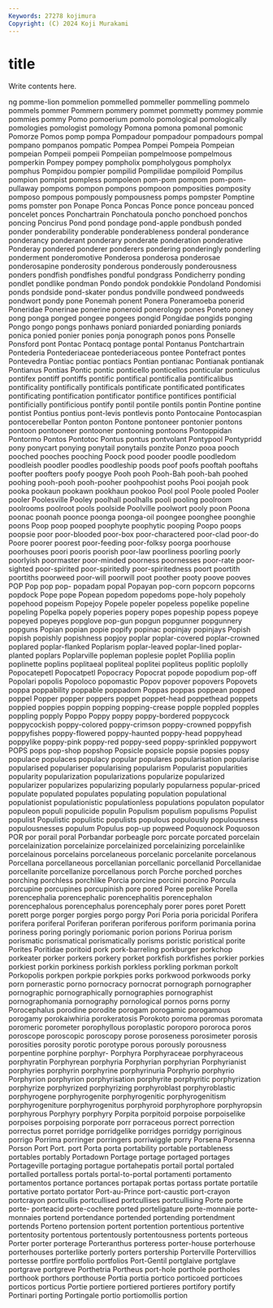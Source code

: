 ```yaml
---
Keywords: 27278 kojimura
Copyright: (C) 2024 Koji Murakami
---
```


# title

Write contents here.



ng pomme-lion pommelion pommelled pommeller pommelling
pommelo pommels pommer Pommern pommery pommet pommetty pommey pommie pommies
pommy Pomo pomoerium pomolo pomological pomologically pomologies pomologist pomology Pomona
pomona pomonal pomonic Pomorze Pomos pomp pompa Pompadour pompadour pompadours
pompal pompano pompanos pompatic Pompea Pompei Pompeia Pompeian pompeian Pompeii
pompeii Pompeiian pompelmoose pompelmous pomperkin Pompey pompey pompholix pompholygous pompholyx
pomphus Pompidou pompier pompilid Pompilidae pompiloid Pompilus pompion pompist pompless
pompoleon pom-pom pompom pom-pom-pullaway pompoms pompon pompons pompoon pomposities pomposity
pomposo pompous pompously pompousness pomps pompster Pomptine poms pomster pon
Ponape Ponca Poncas Ponce ponce ponceau ponced poncelet ponces Ponchartrain
Ponchatoula poncho ponchoed ponchos poncing Poncirus Pond pond pondage pond-apple
pondbush ponded ponder ponderability ponderable ponderableness ponderal ponderance ponderancy ponderant
ponderary ponderate ponderation ponderative Ponderay pondered ponderer ponderers pondering ponderingly
ponderling ponderment ponderomotive Ponderosa ponderosa ponderosae ponderosapine ponderosity ponderous ponderously
ponderousness ponders pondfish pondfishes pondful pondgrass Pondicherry ponding pondlet pondlike
pondman Pondo pondok pondokkie Pondoland Pondomisi ponds pondside pond-skater pondus
pondville pondweed pondweeds pondwort pondy pone Ponemah ponent Ponera Poneramoeba
ponerid Poneridae Ponerinae ponerine poneroid ponerology pones Poneto poney pong
ponga ponged pongee pongees pongid Pongidae pongids ponging Pongo pongo
pongs ponhaws poniard poniarded poniarding poniards ponica ponied ponier ponies
ponja ponograph ponos pons Ponselle Ponsford pont Pontac Pontacq pontage
pontal Pontanus Pontchartrain Pontederia Pontederiaceae pontederiaceous pontee Pontefract pontes Pontevedra
Pontiac pontiac pontiacs Pontian pontianac Pontianak pontianak Pontianus Pontias Pontic
pontic ponticello ponticellos ponticular ponticulus pontifex pontiff pontiffs pontific pontifical
pontificalia pontificalibus pontificality pontifically pontificals pontificate pontificated pontificates pontificating pontification
pontificator pontifice pontifices pontificial pontificially pontificious pontify pontil pontile pontils
pontin Pontine pontine pontist Pontius pontius pont-levis pontlevis ponto Pontocaine
Pontocaspian pontocerebellar Ponton ponton Pontone pontoneer pontonier pontons pontoon pontooneer
pontooner pontooning pontoons Pontoppidan Pontormo Pontos Pontotoc Pontus pontus pontvolant
Pontypool Pontypridd pony ponycart ponying ponytail ponytails ponzite Ponzo pooa
pooch pooched pooches pooching Poock pood pooder poodle poodledom poodleish
poodler poodles poodleship poods poof poofs pooftah pooftahs poofter poofters
poofy poogye Pooh pooh Pooh-Bah pooh-bah poohed poohing pooh-pooh pooh-pooher
poohpoohist poohs Pooi poojah pook pooka pookaun pookawn pookhaun pookoo
Pool pool Poole pooled Pooler pooler Poolesville Pooley poolhall poolhalls
pooli pooling poolroom poolrooms poolroot pools poolside Poolville poolwort pooly
poon Poona poonac poonah poonce poonga poonga-oil poongee poonghee poonghie
poons Poop poop pooped poophyte poophytic pooping Poopo poops poopsie
poor poor-blooded poor-box poor-charactered poor-clad poor-do Poore poorer poorest poor-feeding
poor-folksy poorga poorhouse poorhouses poori pooris poorish poor-law poorliness poorling
poorly poorlyish poormaster poor-minded poorness poornesses poor-rate poor-sighted poor-spirited poor-spiritedly
poor-spiritedness poort poortith poortiths poorweed poor-will poorwill poot poother pooty
poove pooves POP Pop pop pop- popadam popal Popayan pop-corn
popcorn popcorns popdock Pope pope Popean popedom popedoms pope-holy popeholy
popehood popeism Popejoy Popele popeler popeless popelike popeline popeling Popelka
popely poperies popery popes popeship popess popeye popeyed popeyes popglove
pop-gun popgun popgunner popgunnery popguns Popian popian popie popify popinac
popinjay popinjays Popish popish popishly popishness popjoy poplar poplar-covered poplar-crowned
poplared poplar-flanked Poplarism poplar-leaved poplar-lined poplar-planted poplars Poplarville popleman poplesie
poplet Poplilia poplin poplinette poplins poplitaeal popliteal poplitei popliteus poplitic
poplolly Popocatepetl Popocatpetl Popocracy Popocrat popode popodium pop-off Popolari popolis
Popoloco popomastic Popov popover popovers Popovets poppa poppability poppable poppadom
Poppas poppas poppean popped poppel Popper popper poppers poppet poppet-head
poppethead poppets poppied poppies poppin popping popping-crease popple poppled popples
poppling popply Poppo Poppy poppy poppy-bordered poppycock poppycockish poppy-colored poppy-crimson
poppy-crowned poppyfish poppyfishes poppy-flowered poppy-haunted poppy-head poppyhead poppylike poppy-pink poppy-red
poppy-seed poppy-sprinkled poppywort POPS pops pop-shop popshop Popsicle popsicle popsie
popsies popsy populace populaces populacy popular populares popularisation popularise popularised
populariser popularising popularism Popularist popularities popularity popularization popularizations popularize popularized
popularizer popularizes popularizing popularly popularness popular-priced populate populated populates populating
population populational populationist populationistic populationless populations populaton populator populeon populi
populicide populin Populism populism populisms Populist populist Populistic populistic populists
populous populously populousness populousnesses populum Populus pop-up popweed Poquonock Poquoson
POR por porail poral Porbandar porbeagle porc porcate porcated porcelain
porcelainization porcelainize porcelainized porcelainizing porcelainlike porcelainous porcelains porcelaneous porcelanic porcelanite
porcelanous Porcellana porcellaneous porcellanian porcellanic porcellanid Porcellanidae porcellanite porcellanize porcellanous
porch Porche porched porches porching porchless porchlike Porcia porcine porcini
porcino Porcula porcupine porcupines porcupinish pore pored Poree porelike Porella
porencephalia porencephalic porencephalitis porencephalon porencephalous porencephalus porencephaly porer pores poret
Porett porett porge porger porgies porgo porgy Pori Poria poria
poricidal Porifera porifera poriferal Poriferan poriferan poriferous poriform porimania porina
poriness poring poringly poriomanic porion porions Porirua porism porismatic porismatical
porismatically porisms poristic poristical porite Porites Poritidae poritoid pork pork-barreling
porkburger porkchop porkeater porker porkers porkery porket porkfish porkfishes porkier
porkies porkiest porkin porkiness porkish porkless porkling porkman porkolt Porkopolis
porkpen porkpie porkpies porks porkwood porkwoods porky porn pornerastic porno
pornocracy pornocrat pornograph pornographer pornographic pornographically pornographies pornographist pornographomania pornography
pornological pornos porns porny Porocephalus porodine porodite porogam porogamic porogamous
porogamy porokaiwhiria porokeratosis Porokoto poroma poromas poromata poromeric porometer porophyllous
poroplastic poroporo pororoca poros poroscope poroscopic poroscopy porose poroseness porosimeter
porosis porosities porosity porotic porotype porous porously porousness porpentine porphine
porphyr- Porphyra Porphyraceae porphyraceous porphyratin Porphyrean porphyria Porphyrian porphyrian Porphyrianist
porphyries porphyrin porphyrine porphyrinuria Porphyrio porphyrio Porphyrion porphyrion porphyrisation porphyrite
porphyritic porphyrization porphyrize porphyrized porphyrizing porphyroblast porphyroblastic porphyrogene porphyrogenite porphyrogenitic
porphyrogenitism porphyrogeniture porphyrogenitus porphyroid porphyrophore porphyropsin porphyrous Porphyry porphyry Porpita
porpitoid porpoise porpoiselike porpoises porpoising porporate porr porraceous porrect porrection
porrectus porret porridge porridgelike porridges porridgy porriginous porrigo Porrima porringer
porringers porriwiggle porry Porsena Porsenna Porson Port Port. port Porta
porta portability portable portableness portables portably Portadown Portage portage portaged
portages Portageville portaging portague portahepatis portail portal portaled portalled portalless
portals portal-to-portal portamenti portamento portamentos portance portances portapak portas portass
portate portatile portative portato portator Port-au-Prince port-caustic port-crayon portcrayon portcullis
portcullised portcullises portcullising Porte porte porte- porteacid porte-cochere ported porteligature
porte-monnaie porte-monnaies portend portendance portended portending portendment portends Porteno portension
portent portention portentious portentive portentosity portentous portentously portentousness portents porteous
Porter porter porterage Porteranthus porteress porter-house porterhouse porterhouses porterlike porterly
porters portership Porterville Portervillios portesse portfire portfolio portfolios Port-Gentil portglaive
portglave portgrave portgreve Porthetria Portheus port-hole porthole portholes porthook porthors
porthouse Portia portia portico porticoed porticoes porticos porticus Portie portiere
portiered portieres portifory portify Portinari porting Portingale portio portiomollis portion
